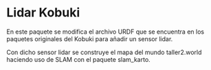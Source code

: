 # Lidar Kobuki
En este paquete se modifica el archivo URDF que se encuentra en los paquetes originales del Kobuki para añadir un sensor lidar.

Con dicho sensor lidar se construye el mapa del mundo taller2.world haciendo uso de SLAM con el paquete slam_karto.